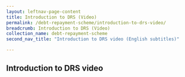 ```yaml
---
layout: leftnav-page-content
title: Introduction to DRS (Video)
permalink: /debt-repayment-scheme/introduction-to-drs-video/
breadcrumb: Introduction to DRS (Video)
collection_name: debt-repayment-scheme
second_nav_title: "Introduction to DRS video (English subtitles)"

---
```


Introduction to DRS video
---
